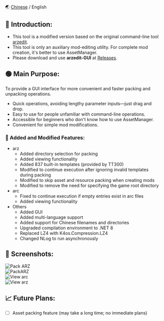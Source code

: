 🌏 [Chinese](./ReadMe.md) / English

## 📖 Introduction:
- This tool is a modified version based on the original command-line tool [arzedit](https://github.com/rossknudsen/arzedit).
- This tool is only an auxiliary mod-editing utility. For complete mod creation, it's better to use AssetManager.
- Please download and use **arzedit-GUI** at [Releases](../releases).

## 🟢 Main Purpose:
To provide a GUI interface for more convenient and faster packing and unpacking operations.
- Quick operations, avoiding lengthy parameter inputs—just drag and drop.
- Easy to use for people unfamiliar with command-line operations.
- Accessible for beginners who don't know how to use AssetManager.
- Convenient for simple mod modifications.

### 📑 Added and Modified Features:
- arz
  - Added directory selection for packing
  - Added viewing functionality
  - Added 837 built-in templates (provided by TT300)
  - Modified to continue execution after ignoring invalid templates during packing
  - Modified to skip asset and resource packing when creating mods
  - Modified to remove the need for specifying the game root directory
- arc
  - Fixed to continue execution if empty entries exist in arc files
  - Added viewing functionality
- Others
  - Added GUI
  - Added multi-language support
  - Added support for Chinese filenames and directories
  - Upgraded compilation environment to .NET 8
  - Replaced LZ4 with K4os.Compression.LZ4
  - Changed NLog to run asynchronously

## 🐸 Screenshots:
![Pack ARZ](Pasted%20image%2020250910093734.png)  
![PackARZ](Pasted%20image%2020250910093749.png)  
![View arc](Pasted%20image%2020250910094342.png)  
![View arz](Pasted%20image%2020250910094135.png)

## 📈 Future Plans:
- [ ] Asset packing feature (may take a long time; no immediate plans)